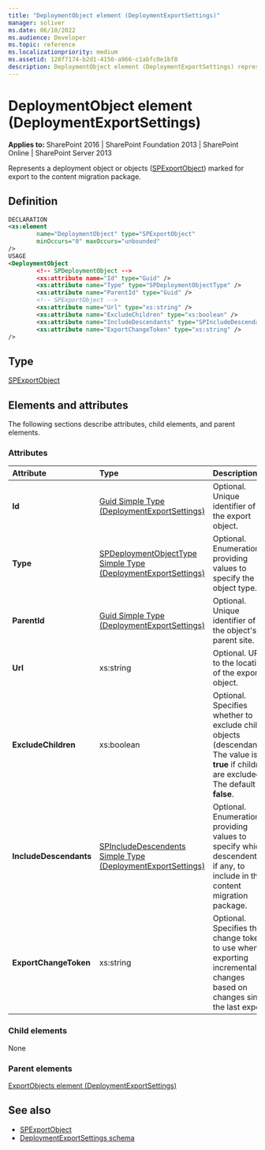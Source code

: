 ```yaml
---
title: "DeploymentObject element (DeploymentExportSettings)"
manager: soliver
ms.date: 06/10/2022
ms.audience: Developer
ms.topic: reference
ms.localizationpriority: medium
ms.assetid: 128f7174-b2d1-4150-a966-c1abfc0e1bf8
description: DeploymentObject element (DeploymentExportSettings) represents a deployment object or objects marked for export to the content migration package.
---
```


# DeploymentObject element (DeploymentExportSettings)

**Applies to:** SharePoint 2016 | SharePoint Foundation 2013 | SharePoint Online | SharePoint Server 2013

Represents a deployment object or objects ([SPExportObject](https://msdn.microsoft.com/library/Microsoft.SharePoint.Deployment.SPExportObject.aspx)) marked for export to the content migration package.

## Definition

```XML
DECLARATION
<xs:element
        name="DeploymentObject" type="SPExportObject"
        minOccurs="0" maxOccurs="unbounded"
/>
USAGE
<DeploymentObject
        <!-- SPDeploymentObject -->
        <xs:attribute name="Id" type="Guid" />
        <xs:attribute name="Type" type="SPDeploymentObjectType" />
        <xs:attribute name="ParentId" type="Guid" />
        <!-- SPExportObject -->
        <xs:attribute name="Url" type="xs:string" />
        <xs:attribute name="ExcludeChildren" type="xs:boolean" />
        <xs:attribute name="IncludeDescendants" type="SPIncludeDescendants" />
        <xs:attribute name="ExportChangeToken" type="xs:string" />
/>

```

## Type

[SPExportObject](https://msdn.microsoft.com/library/Microsoft.SharePoint.Deployment.SPExportObject.aspx)

## Elements and attributes

The following sections describe attributes, child elements, and parent elements.

### Attributes

|**Attribute**|**Type**|**Description**|
|:-----|:-----|:-----|
|**Id** <br/> |[Guid Simple Type (DeploymentExportSettings)](guid-simple-type-deploymentexportsettings.md) <br/> |Optional. Unique identifier of the export object.  <br/> |
|**Type** <br/> |[SPDeploymentObjectType Simple Type (DeploymentExportSettings)](spdeploymentobjecttype-simple-type-deploymentexportsettings.md) <br/> |Optional. Enumeration providing values to specify the object type.  <br/> |
|**ParentId** <br/> |[Guid Simple Type (DeploymentExportSettings)](guid-simple-type-deploymentexportsettings.md) <br/> |Optional. Unique identifier of the object's parent site.  <br/> |
|**Url** <br/> |xs:string  <br/> |Optional. URL to the location of the export object.  <br/> |
|**ExcludeChildren** <br/> |xs:boolean  <br/> |Optional. Specifies whether to exclude child objects (descendants). The value is **true** if children are excluded. The default is **false**.  <br/> |
|**IncludeDescendants** <br/> |[SPIncludeDescendents Simple Type (DeploymentExportSettings)](spincludedescendents-simple-type-deploymentexportsettings.md) <br/> |Optional. Enumeration providing values to specify which descendents, if any, to include in the content migration package.  <br/> |
|**ExportChangeToken** <br/> |xs:string  <br/> |Optional. Specifies the change token to use when exporting incremental changes based on changes since the last export.  <br/> |

### Child elements

None

### Parent elements

[ExportObjects element (DeploymentExportSettings)](exportobjects-element-deploymentexportsettings.md)

## See also

- [SPExportObject](https://msdn.microsoft.com/library/Microsoft.SharePoint.Deployment.SPExportObject.aspx)
- [DeploymentExportSettings schema](deploymentexportsettings-schema.md)
